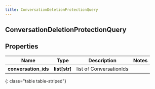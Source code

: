 ```yaml
---
title: ConversationDeletionProtectionQuery
---
```

## ConversationDeletionProtectionQuery

## Properties

|Name | Type | Description | Notes|
|------------ | ------------- | ------------- | -------------|
| **conversation_ids** | **list[str]** | list of ConversationIds | |
{: class="table table-striped"}


